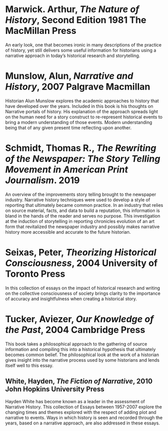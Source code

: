 # Marwick. Arthur, _The Nature of History_, Second Edition 1981 The MacMillan Press
An early look, one that becomes ironic in many descriptions of the practice of history, yet still delivers some useful information for historians using a narrative approach in today’s historical research and storytelling. 

# Munslow, Alun,  _Narrative and History_, 2007 Palgrave Macmillan 
Historian Alun Munslow explores the academic approaches to history that have developed over the years. Included in this book is his thoughts on Narrative portals of history. His explanation of the approach spreads light on the human need for a story construct to re-represent historical events to bring a modern understanding of those events. Modern understanding being that of any given present time reflecting upon another. 

# Schmidt, Thomas R.,  _The Rewriting of the Newspaper: The Story Telling Movement in American Print Journalism_. 2019 

An overview of the improvements story telling brought to the newspaper industry. Narrative history techniques were used to develop a style of reporting that ultimately became common practice. In an industry that relies on source material, facts, and data to build a reputation, this information is bland in the hands of the reader and serves no purpose. This investigation at the induction of storytelling in reporting chronicles evolution of an art form that revitalized the newspaper industry and possibly makes narrative history more accessible and accurate to the future historian. 

# Seixas, Peter, _Theorizing Historical Consciousness_, 2004 University of Toronto Press
In this collection of essays on the impact of historical research and writing on the collective consciousness of society brings clarity to the importance of accuracy and insightfulness when creating a historical story. 

# Tucker, Aviezer, _Our Knowledge of the Past_, 2004 Cambridge Press
This book takes a philosophical approach to the gathering of source information and compiling this into a historical hypothesis that ultimately becomes common belief. The philosophical look at the work of a historian gives insight into the narrative process used by some historians and lends itself well to this essay. 

## White, Hayden, _The Fiction of Narrative_, 2010 John Hopkins University Press
Hayden White has become known as a leader in the assessment of Narrative History. This collection of Essays between 1957-2007 explore the changing times and themes explored with the respect of adding plot and narrative to events. Ways in which history is seen and recorded through the years, based on a narrative approach, are also addressed in these essays. 
